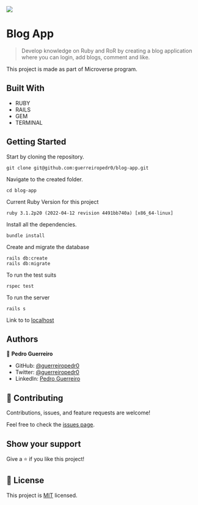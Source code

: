 ![](https://img.shields.io/badge/Microverse-blueviolet)

# Blog App

> Develop knowledge on Ruby and RoR by creating a blog application where you can login, add blogs, comment and like.

This project is made as part of Microverse program.

## Built With

- RUBY
- RAILS
- GEM
- TERMINAL

## Getting Started

Start by cloning the repository.

```
git clone git@github.com:guerreiropedr0/blog-app.git
```

Navigate to the created folder.

```
cd blog-app
```

Current Ruby Version for this project

```
ruby 3.1.2p20 (2022-04-12 revision 4491bb740a) [x86_64-linux]
```

Install all the dependencies.

```
bundle install
```

Create and migrate the database

```
rails db:create
rails db:migrate
```

To run the test suits

```
rspec test
```

To run the server

```
rails s
```

Link to to [localhost](http://localhost:3000/)

## Authors

👤 **Pedro Guerreiro**

- GitHub: [@guerreiropedr0](https://github.com/guerreiropedr0)
- Twitter: [@guerreiropedr0](https://twitter.com/guerreiropedr0)
- LinkedIn: [Pedro Guerreiro](https://www.linkedin.com/in/guerreiropedr0/)


## 🤝 Contributing

Contributions, issues, and feature requests are welcome!

Feel free to check the [issues page](../../issues/).

## Show your support

Give a ⭐️ if you like this project!

## 📝 License

This project is [MIT](./MIT.md) licensed.
